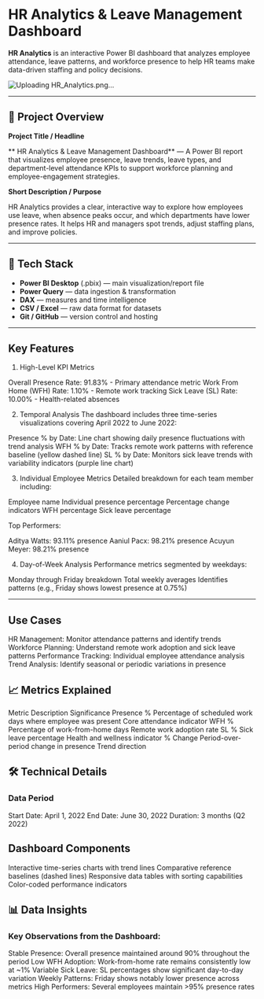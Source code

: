 # HR Analytics & Leave Management Dashboard

**HR Analytics** is an interactive Power BI dashboard that analyzes employee attendance, leave patterns, and workforce presence to help HR teams make data-driven staffing and policy decisions.

![Uploading HR_Analytics.png…]()


---

## 🔖 Project Overview

**Project Title / Headline**

** HR Analytics & Leave Management Dashboard** — A Power BI report that visualizes employee presence, leave trends, leave types, and department-level attendance KPIs to support workforce planning and employee-engagement strategies.

**Short Description / Purpose**

HR Analytics provides a clear, interactive way to explore how employees use leave, when absence peaks occur, and which departments have lower presence rates. It helps HR and managers spot trends, adjust staffing plans, and improve policies.

---

## 🧰 Tech Stack

* **Power BI Desktop** (.pbix) — main visualization/report file
* **Power Query** — data ingestion & transformation
* **DAX** — measures and time intelligence
* **CSV / Excel** — raw data format for datasets
* **Git / GitHub** — version control and hosting

---

## Key Features
1. High-Level KPI Metrics

Overall Presence Rate: 91.83% - Primary attendance metric
Work From Home (WFH) Rate: 1.10% - Remote work tracking
Sick Leave (SL) Rate: 10.00% - Health-related absences

2. Temporal Analysis
The dashboard includes three time-series visualizations covering April 2022 to June 2022:

Presence % by Date: Line chart showing daily presence fluctuations with trend analysis
WFH % by Date: Tracks remote work patterns with reference baseline (yellow dashed line)
SL % by Date: Monitors sick leave trends with variability indicators (purple line chart)

3. Individual Employee Metrics
Detailed breakdown for each team member including:

Employee name
Individual presence percentage
Percentage change indicators
WFH percentage
Sick leave percentage

Top Performers:

Aditya Watts: 93.11% presence
Aaniul Pacx: 98.21% presence
Acuyun Meyer: 98.21% presence

4. Day-of-Week Analysis
Performance metrics segmented by weekdays:

Monday through Friday breakdown
Total weekly averages
Identifies patterns (e.g., Friday shows lowest presence at 0.75%)

---

## Use Cases
HR Management: Monitor attendance patterns and identify trends
Workforce Planning: Understand remote work adoption and sick leave patterns
Performance Tracking: Individual employee attendance analysis
Trend Analysis: Identify seasonal or periodic variations in presence
## 📈 Metrics Explained
Metric	Description	Significance
Presence %	Percentage of scheduled work days where employee was present	Core attendance indicator
WFH %	Percentage of work-from-home days	Remote work adoption rate
SL %	Sick leave percentage	Health and wellness indicator
% Change	Period-over-period change in presence	Trend direction

## 🛠️ Technical Details
### Data Period
Start Date: April 1, 2022
End Date: June 30, 2022
Duration: 3 months (Q2 2022)

## Dashboard Components
Interactive time-series charts with trend lines
Comparative reference baselines (dashed lines)
Responsive data tables with sorting capabilities
Color-coded performance indicators
## 📊 Data Insights
### Key Observations from the Dashboard:

Stable Presence: Overall presence maintained around 90% throughout the period
Low WFH Adoption: Work-from-home rate remains consistently low at ~1%
Variable Sick Leave: SL percentages show significant day-to-day variation
Weekly Patterns: Friday shows notably lower presence across metrics
High Performers: Several employees maintain >95% presence rates

